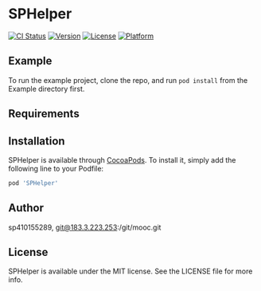 # SPHelper

[![CI Status](https://img.shields.io/travis/sp410155289/SPHelper.svg?style=flat)](https://travis-ci.org/sp410155289/SPHelper)
[![Version](https://img.shields.io/cocoapods/v/SPHelper.svg?style=flat)](https://cocoapods.org/pods/SPHelper)
[![License](https://img.shields.io/cocoapods/l/SPHelper.svg?style=flat)](https://cocoapods.org/pods/SPHelper)
[![Platform](https://img.shields.io/cocoapods/p/SPHelper.svg?style=flat)](https://cocoapods.org/pods/SPHelper)

## Example

To run the example project, clone the repo, and run `pod install` from the Example directory first.

## Requirements

## Installation

SPHelper is available through [CocoaPods](https://cocoapods.org). To install
it, simply add the following line to your Podfile:

```ruby
pod 'SPHelper'
```

## Author

sp410155289, git@183.3.223.253:/git/mooc.git

## License

SPHelper is available under the MIT license. See the LICENSE file for more info.
